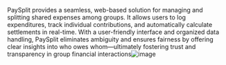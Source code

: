  PaySplit provides a seamless, web-based solution for managing and splitting shared expenses among groups. It allows users to log expenditures, track individual contributions, and automatically calculate settlements in real-time. With a user-friendly interface and organized data handling, PaySplit eliminates ambiguity and ensures fairness by offering clear insights into who owes whom—ultimately fostering trust and transparency in group financial interactions![image](https://github.com/user-attachments/assets/62775252-9121-4c45-a498-1dd0207a379a)
